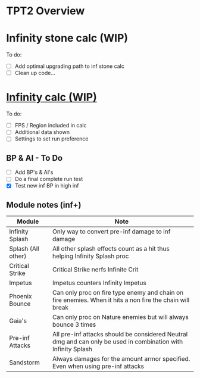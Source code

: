 # TPT2 Overview

# Infinity stone calc (WIP)  
To do:
- [ ] Add optimal upgrading path to inf stone calc
- [ ] Clean up code...
  
# [Infinity calc (WIP)](https://infcalc.netlify.app/infcalc.html "Infinity calc (WIP)")  
To do:
- [ ] FPS / Region included in calc
- [ ] Additional data shown
- [ ] Settings to set run preference
    
## BP & AI - To Do
- [ ] Add BP's & AI's
- [ ] Do a final complete run test
- [x] Test new inf BP in high inf

## Module notes (inf+)
| Module | Note |
| --- | --- |
| Infinity Splash | Only way to convert pre-inf damage to inf damage |
| Splash (All other) | All other splash effects count as a hit thus helping Infinity Splash proc |
| Critical Strike | Critical Strike nerfs Infinite Crit |
| Impetus | Impetus counters Infinity Impetus |
| Phoenix Bounce | Can only proc on fire type enemy and chain on fire enemies. When it hits a non fire the chain will break |
| Gaia's | Can only proc on Nature enemies but will always bounce 3 times |
| Pre-inf Attacks | All pre-inf attacks should be considered Neutral dmg and can only be used in combination with Infinity Splash |
| Sandstorm | Always damages for the amount armor specified. Even when using pre-inf attacks |
